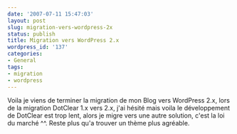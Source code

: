 ```yaml
---
date: '2007-07-11 15:47:03'
layout: post
slug: migration-vers-wordpress-2x
status: publish
title: Migration vers WordPress 2.x
wordpress_id: '137'
categories:
- General
tags:
- migration
- wordpress
---
```


Voila je viens de terminer la migration de mon Blog vers WordPress 2.x, lors de la migration DotClear 1.x vers 2.x, j'ai hésité mais voila le développement de DotClear est trop lent, alors je migre vers une autre solution, c'est la loi du marché ^^.
Reste plus qu'a trouver un thème plus agréable.
